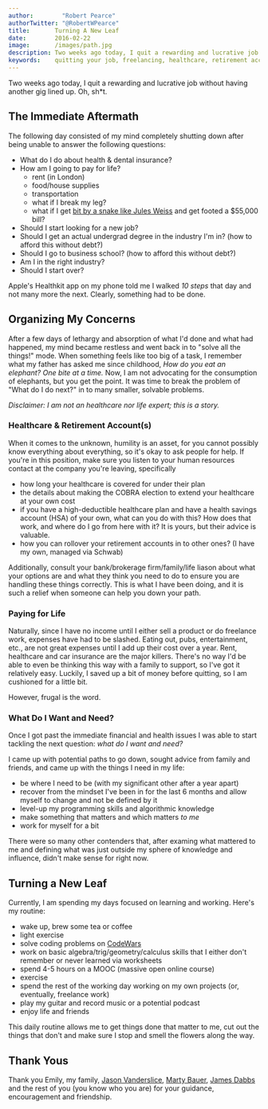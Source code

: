 ```yaml
---
author:        "Robert Pearce"
authorTwitter: "@RobertWPearce"
title:       Turning A New Leaf
date:        2016-02-22
image:       /images/path.jpg
description: Two weeks ago today, I quit a rewarding and lucrative job without having another gig lined up. Oh, sh*t.
keywords:    quitting your job, freelancing, healthcare, retirement accounts, technology, digital nomad
---
```


Two weeks ago today, I quit a rewarding and lucrative job without having another gig lined up. Oh, sh\*t.

## The Immediate Aftermath
The following day consisted of my mind completely shutting down after being unable to answer the following questions:
* What do I do about health & dental insurance?
* How am I going to pay for life?
  * rent (in London)
  * food/house supplies
  * transportation
  * what if I break my leg?
  * what if I get [bit by a snake like Jules Weiss](http://www.medicaldaily.com/55000-snake-bite-has-uninsured-maryland-woman-jules-weiss-searching-options-anti-venom-costs-more) and get footed a $55,000 bill?
* Should I start looking for a new job?
* Should I get an actual undergrad degree in the industry I'm in? (how to afford this without debt?)
* Should I go to business school? (how to afford this without debt?)
* Am I in the right industry?
* Should I start over?

Apple's Healthkit app on my phone told me I walked _10 steps_ that day and not many more the next. Clearly, something had to be done.

## Organizing My Concerns
After a few days of lethargy and absorption of what I'd done and what had happened, my mind became restless and went back in to "solve all the things!" mode. When something feels like too big of a task, I remember what my father has asked me since childhood, _How do you eat an elephant? One bite at a time._ Now, I am not advocating for the consumption of elephants, but you get the point. It was time to break the problem of "What do I do next?" in to many smaller, solvable problems.

_Disclaimer: I am not an healthcare nor life expert; this is a story._

### Healthcare & Retirement Account(s)
When it comes to the unknown, humility is an asset, for you cannot possibly know everything about everything, so it's okay to ask people for help. If you're in this position, make sure you listen to your human resources contact at the company you're leaving, specifically
* how long your healthcare is covered for under their plan
* the details about making the COBRA election to extend your healthcare at your own cost
* if you have a high-deductible healthcare plan and have a health savings account (HSA) of your own, what can you do with this? How does that work, and where do I go from here with it? It is yours, but their advice is valuable.
* how you can rollover your retirement accounts in to other ones? (I have my own, managed via Schwab)

Additionally, consult your bank/brokerage firm/family/life liason about what your options are and what they think you need to do to ensure you are handling these things correctly. This is what I have been doing, and it is such a relief when someone can help you down your path.

### Paying for Life
Naturally, since I have no income until I either sell a product or do freelance work, expenses have had to be slashed. Eating out, pubs, entertainment, etc., are not great expenses until I add up their cost over a year. Rent, healthcare and car insurance are the major killers. There's no way I'd be able to even be thinking this way with a family to support, so I've got it relatively easy. Luckily, I saved up a bit of money before quitting, so I am cushioned for a little bit.

However, frugal is the word.

### What Do I Want and Need?
Once I got past the immediate financial and health issues I was able to start tackling the next question: _what do I want and need?_

I came up with potential paths to go down, sought advice from family and friends, and came up with the things I need in my life:
* be where I need to be (with my significant other after a year apart)
* recover from the mindset I've been in for the last 6 months and allow myself to change and not be defined by it
* level-up my programming skills and algorithmic knowledge
* make something that matters and which matters _to me_
* work for myself for a bit

There were so many other contenders that, after examing what mattered to me and defining what was just outside my sphere of knowledge and influence, didn't make sense for right now.

## Turning a New Leaf
Currently, I am spending my days focused on learning and working. Here's my routine:
* wake up, brew some tea or coffee
* light exercise
* solve coding problems on [CodeWars](http://www.codewars.com/)
* work on basic algebra/trig/geometry/calculus skills that I either don't remember or never learned via worksheets
* spend 4-5 hours on a MOOC (massive open online course)
* exercise
* spend the rest of the working day working on my own projects (or, eventually, freelance work)
* play my guitar and record music or a potential podcast
* enjoy life and friends

This daily routine allows me to get things done that matter to me, cut out the things that don't and make sure I stop and smell the flowers along the way.

## Thank Yous
Thank you Emily, my family, [Jason Vanderslice](https://twitter.com/javanderslice), [Marty Bauer](https://twitter.com/bauermarty), [James Dabbs](https://twitter.com/jamesdabbs) and the rest of you (you know who you are) for your guidance, encouragement and friendship.
